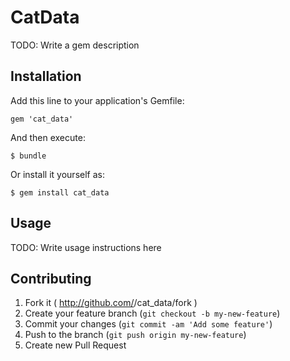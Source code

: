 # CatData

TODO: Write a gem description

## Installation

Add this line to your application's Gemfile:

    gem 'cat_data'

And then execute:

    $ bundle

Or install it yourself as:

    $ gem install cat_data

## Usage

TODO: Write usage instructions here

## Contributing

1. Fork it ( http://github.com/<my-github-username>/cat_data/fork )
2. Create your feature branch (`git checkout -b my-new-feature`)
3. Commit your changes (`git commit -am 'Add some feature'`)
4. Push to the branch (`git push origin my-new-feature`)
5. Create new Pull Request
